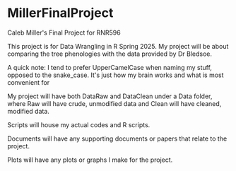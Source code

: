 # MillerFinalProject
Caleb Miller's Final Project for RNR596

This project is for Data Wrangling in R Spring 2025. My project will be about
comparing the tree phenologies with the data provided by Dr Bledsoe.

A quick note: I tend to prefer UpperCamelCase when naming my stuff, opposed to 
the snake_case. It's just how my brain works and what is most convenient for 

My project will have both DataRaw and DataClean under a Data folder, where Raw
will have crude, unmodified data and Clean will have cleaned, modified data.

Scripts will house my actual codes and R scripts.

Documents will have any supporting documents or papers that relate to the project.

Plots will have any plots or graphs I make for the project.